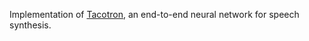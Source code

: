 Implementation of [Tacotron](https://arxiv.org/abs/1703.10135), an end-to-end neural network for speech synthesis.
